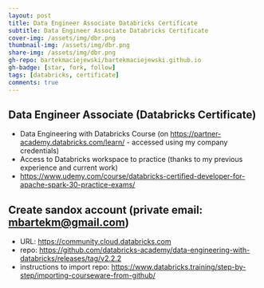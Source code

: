 ```yaml
---
layout: post
title: Data Engineer Associate Databricks Certificate
subtitle: Data Engineer Associate Databricks Certificate
cover-img: /assets/img/dbr.png
thumbnail-img: /assets/img/dbr.png
share-img: /assets/img/dbr.png
gh-repo: bartekmaciejewski/bartekmaciejewski.github.io
gh-badge: [star, fork, follow]
tags: [databricks, certificate]
comments: true
---
```


## Data Engineer Associate (Databricks Certificate)

- Data Engineering with Databricks Course (on https://partner-academy.databricks.com/learn/ - accessed using my company credentials)
- Access to Databricks workspace to practice (thanks to my previous experience and current work)
- https://www.udemy.com/course/databricks-certified-developer-for-apache-spark-30-practice-exams/

## Create sandox account (private email: mbartekm@gmail.com)

- URL: https://community.cloud.databricks.com
- repo: https://github.com/databricks-academy/data-engineering-with-databricks/releases/tag/v2.2.2
- instructions to import repo: https://www.databricks.training/step-by-step/importing-courseware-from-github/
